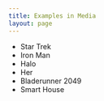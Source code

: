 ```yaml
---
title: Examples in Media
layout: page
---
```



- Star Trek
- Iron Man
- Halo
- Her
- Bladerunner 2049
- Smart House
